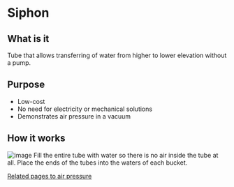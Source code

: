 # Siphon

## What is it
Tube that allows transferring of water from higher to lower elevation without a pump.

## Purpose
- Low-cost
- No need for electricity or mechanical solutions
- Demonstrates air pressure in a vacuum
## How it works
![image](https://github.com/user-attachments/assets/3545b996-c13b-4fac-b65d-5c6ddf20037b)
Fill the entire tube with water so there is no air inside the tube at all. Place the ends of the tubes into the waters of each bucket.

[Related pages to air pressure](https://github.com/ClosedCaptions/studious-celery/tree/main/air%20pressure)

